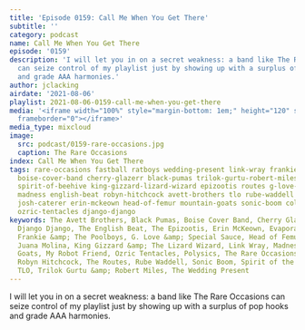 ```yaml
---
title: 'Episode 0159: Call Me When You Get There'
subtitle: ''
category: podcast
name: Call Me When You Get There
episode: '0159'
description: 'I will let you in on a secret weakness: a band like The Rare Occasions
  can seize control of my playlist just by showing up with a surplus of pop hooks
  and grade AAA harmonies.'
author: jclacking
airdate: '2021-08-06'
playlist: 2021-08-06-0159-call-me-when-you-get-there
media: '<iframe width="100%" style="margin-bottom: 1em;" height="120" src="https://www.mixcloud.com/widget/iframe/?feed=%2Fthe-lacking-org%2Flg2xwf-159-call-me-when-you-get-there%2F&hide_artwork=1&hide_cover=1&light=1"
  frameborder="0"></iframe>'
media_type: mixcloud
image:
  src: podcast/0159-rare-occasions.jpg
  caption: The Rare Occasions
index: Call Me When You Get There
tags: rare-occasions fastball ratboys wedding-present link-wray frankie-poolboys tlo
  boise-cover-band cherry-glazerr black-pumas trilok-gurtu-robert-miles polysics evaporators
  spirit-of-beehive king-gizzard-lizard-wizard epizootis routes g-love-special-sauce
  madness english-beat robyn-hitchcock avett-brothers tlo rube-waddell my-robot-friend
  josh-caterer erin-mckeown head-of-femur mountain-goats sonic-boom colourbox juana-molina
  ozric-tentacles django-django
keywords: The Avett Brothers, Black Pumas, Boise Cover Band, Cherry Glazerr, Colourbox,
  Django Django, The English Beat, The Epizootis, Erin McKeown, Evaporators, Fastball,
  Frankie &amp; The Poolboys, G. Love &amp; Special Sauce, Head of Femur, Josh Caterer,
  Juana Molina, King Gizzard &amp; The Lizard Wizard, Link Wray, Madness, The Mountain
  Goats, My Robot Friend, Ozric Tentacles, Polysics, The Rare Occasions, Ratboys,
  Robyn Hitchcock, The Routes, Rube Waddell, Sonic Boom, Spirit of the Beehive, TLO,
  TLO, Trilok Gurtu &amp; Robert Miles, The Wedding Present
---
```

I will let you in on a secret weakness: a band like The Rare Occasions can seize control of my playlist just by showing up with a surplus of pop hooks and grade AAA harmonies.

